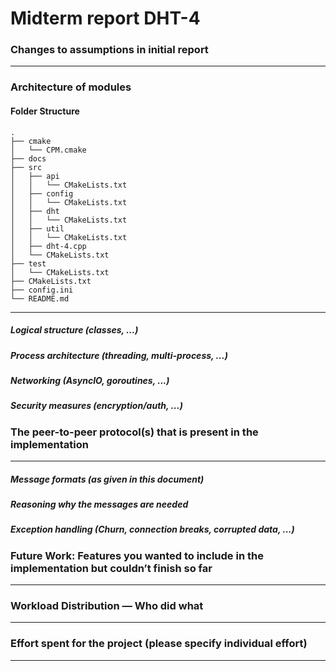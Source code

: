 # Midterm report DHT-4

### Changes to assumptions in initial report
---

### Architecture of modules

#### Folder Structure

```
.
├── cmake
│   └── CPM.cmake
├── docs
├── src
│   ├── api
│   │   └── CMakeLists.txt
│   ├── config
│   │   └── CMakeLists.txt
│   ├── dht
│   │   └── CMakeLists.txt
│   ├── util
│   │   └── CMakeLists.txt
│   ├── dht-4.cpp
│   └── CMakeLists.txt
├── test
│   └── CMakeLists.txt
├── CMakeLists.txt
├── config.ini
└── README.md
```
---

##### Logical structure (classes, ...)

##### Process architecture (threading, multi-process, ...)

##### Networking (AsyncIO, goroutines, ...)

##### Security measures (encryption/auth, ...)

### The peer-to-peer protocol(s) that is present in the implementation
---

##### Message formats (as given in this document)

##### Reasoning why the messages are needed

##### Exception handling (Churn, connection breaks, corrupted data, ...)

### Future Work: Features you wanted to include in the implementation but couldn’t finish so far
---
### Workload Distribution — Who did what
---
### Effort spent for the project (please specify individual effort)
---
